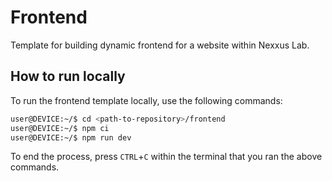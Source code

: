 # Frontend

Template for building dynamic frontend for a website within Nexxus Lab.

## How to run locally

To run the frontend template locally, use the following commands:

```bash
user@DEVICE:~/$ cd <path-to-repository>/frontend
user@DEVICE:~/$ npm ci
user@DEVICE:~/$ npm run dev
```

To end the process, press `CTRL`+`C` within the terminal that you ran the above commands.

